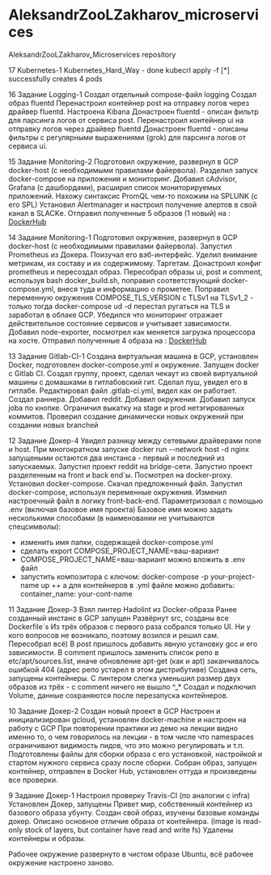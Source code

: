 ﻿# AleksandrZooLZakharov_microservices

AleksandrZooLZakharov_Microservices repository

17
Kubernetes-1
Kubernetes_Hard_Way - done
kubecrl apply -f [*] successfully creates 4 pods

16
Задание Logging-1
Создал отдельный compose-файл logging
Создал образ fluentd
Перенастроил контейнер post на отправку логов через драйвер fluentd.
Настроена Kibana
Донастроен fluentd - описан фильтр для парсинга логов от сервиса post.
Перенастроил контейнер ui на отправку логов через драйвер fluentd
Донастроен fluentd - описаны фильтры с регулярными выражениями (grok) для парсинга логов от сервиса ui.

15
Задание Monitoring-2
Подготовил окружение, развернул в GCP docker-host (с необходимыми правилами файервола).
Разделил запуск docker-compose на приложения и мониторинг.
Добавил cAdvisor, Grafana (с дашбордами), расширил список мониторируемых приложений.
Нахожу синтаксис PromQL чем-то похожим на SPLUNK (с его SPL)
Установил Alertmanager и настроил получение алертов в свой канал в SLACKе.
Отправил полученные 5 образов (1 новый) на : [DockerHub](https://cloud.docker.com/u/zoolgle/repository/list)

14
Задание Monitoring-1
Подготовил окружение, развернул в GCP docker-host (с необходимыми правилами файервола).
Запустил Prometheus из Докера. Поизучал его вэб-интерфейс.
Уделил внимание метрикам, их составу и их содержимому. Таргетам.
Донастроил конфиг prometheus и пересоздал образ.
Пересобрал образы ui, post и comment, используя bash docker_build.sh, поправил соответствующий docker-compose.yml, внеся туда и информацию о прометее.
Поправил переменную окружения COMPOSE_TLS_VERSION с TLSv1 на TLSv1_2 - только тогда docker-compose ud -d перестал ругаться на TLS и заработал в облаке GCP.
Убедился что мониторинг отражает действительное состояние сервисов и учитывает зависимости.
Добавил node-exporter, посмотрел как меняется загрузка процессора на хосте.
Отправил полученные 4 образа на : [DockerHub](https://cloud.docker.com/u/zoolgle/repository/list)

13
Задание Gitlab-CI-1 
Создана виртуальная машина в GCP, установлен Docker, подготовлен docker-compose.yml и окружение. Запущен docker с Gitlab CI. Создал группу, проект, сделал чекаут из своей виртуальной машины с домашками в гитлабовский гит. Сделал пуш, увидел его в гитлабе. Редактировал файл .gitlab-ci.yml, видел как он работает. Создал раннера. Добавил reddit. Добавил окружения. Добавил запуск jobа по кнопке. Ограничил выкатку на stage и prod нетэгированных коммитов. Проверил создание динамически новых окружений при создании новых branchей

12
Задание Докер-4 
Увидел разницу между сетевыми драйверами none и host. При многократном запуске docker run --network host -d nginx запущеными остаются два инстанса - первый и последний из запускаемых. Запустил проект reddit на bridge-сети. Запустио проект разделенным на front и back end`ы. Посмотрел на docker-proxy. Установил docker-compose. Скачал предложенный файл. Запустил docker-compose, используя переменные окружения. Изменил настроечный файл в логику front-back-end. Параметризовал с помощью .env (включая базовое имя проекта) Базовое имя можно задать несколькими способами (в наименовании не учитываются спецсимволы):

 - изменить имя папки, содержащей docker-compose.yml
 - сделать export COMPOSE_PROJECT_NAME=ваш-вариант
 - COMPOSE_PROJECT_NAME=ваш-вариант можно вложить в .env файл
 - запустить композитора с ключом: docker-compose -p your-project-name up ++ а для контейнеров в .yml файле можно добавить: container_name: your-cont-name

11
Задание Докер-3 
Взял линтер Hadolint из Docker-образа Ранее созданный инстанс в GCP запущен Развёрнут src, созданы все Dockerfile`s Из трёх образов с первого раза собрался только UI. Ни у кого вопросов не возникало, поэтому возился и решил сам. Пересобрал всё) В post пришлось добавить явную установку gcc и его зависимости. В comment пришлось заменить список репо в etc/apt/sources.list, иначе обновление apt-get (как и apt) заканчивалось ошибкой 404 (адрес репо устарел в этом дистрибутиве) Создана сеть, запущены контейнеры. С линтером слегка уменьшил размер двух образов из трёх - с comment ничего не вышло ^_* Создал и подключил Volume, данные сохраняются после перезапуска контейнеров.

10
Задание Докер-2 
Создан новый проект в GCP Настроен и инициализирован gcloud, установлен docker-machine и настроен на работу с GCP При повторении практики из демо на лекции видно именно то, о чем говорилось на лекции - в том числе что namespaces ограничивают видимость пидов, что это можно регулировать и т.п. Подготовлены файлы для сборки образа с его установкой, настройкой и стартом нужного сервиса сразу после сборки. Собран образ, запущен контейнер, отправлен в Docker Hub, установлен оттуда и произведены все проверки.

9
Задание Докер-1 
Настроил проверку Travis-CI (по аналогии с infra) Установлен Докер, запущены Привет мир, собственный контейнер из базового образа убунту. Создан свой образ, изучены базовые команды докер. Описано основное отличие образа от контейнера. (image is read-only stock of layers, but container have read and write fs) Удалены контейнеры и образы.

Рабочее окружение развернуто в чистом образе Ubuntu, всё рабочее окружение настроено заново.


